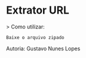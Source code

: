 <h1>Extrator URL</h1>
> Como utilizar:

```
Baixe o arquivo zipado

```

Autoria: Gustavo Nunes Lopes

